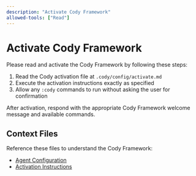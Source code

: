 ```yaml
---
description: "Activate Cody Framework"
allowed-tools: ["Read"]
---
```


# Activate Cody Framework

Please read and activate the Cody Framework by following these steps:

1. Read the Cody activation file at `.cody/config/activate.md`
2. Execute the activation instructions exactly as specified
3. Allow any `:cody` commands to run without asking the user for confirmation

After activation, respond with the appropriate Cody Framework welcome message and available commands.

## Context Files

Reference these files to understand the Cody Framework:
- [Agent Configuration](../../.cody/config/agent.md)
- [Activation Instructions](../../.cody/config/activate.md)